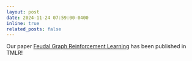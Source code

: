 ```yaml
---
layout: post
date: 2024-11-24 07:59:00-0400
inline: true
related_posts: false
---
```

Our paper [Feudal Graph Reinforcement Learning](https://arxiv.org/abs/2304.05099) has been published in TMLR!
